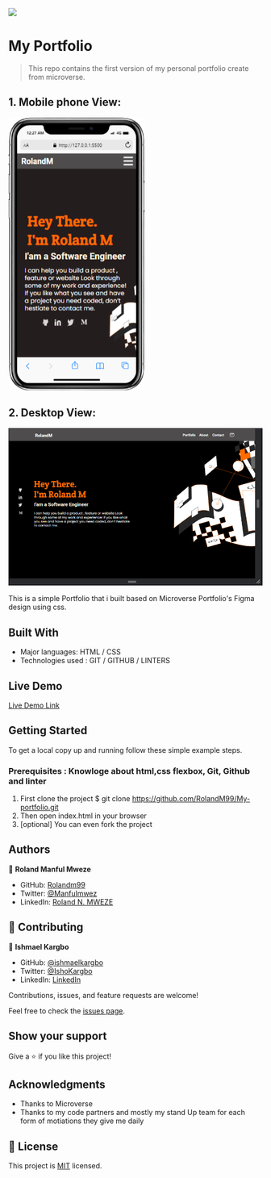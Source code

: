 ![](https://img.shields.io/badge/Microverse-blueviolet)

# My Portfolio
> This repo contains the first version of my personal portfolio create from microverse.
## 1. Mobile phone View: 
![screenshot](./mobile-screenshot.png)

## 2. Desktop View:
![screenshot](./desktop_screenshot.png)

This is a simple Portfolio that i built based on Microverse Portfolio's Figma design using css.

## Built With

- Major languages: HTML / CSS
- Technologies used : GIT / GITHUB / LINTERS 

## Live Demo

[Live Demo Link](https://rolandm99.github.io/My-personal-portfolio/)


## Getting Started

To get a local copy up and running follow these simple example steps.

### Prerequisites : Knowloge about html,css flexbox, Git, Github and linter

1. First clone the project $ git clone https://github.com/RolandM99/My-portfolio.git
2. Then open index.html in your browser
3. [optional] You can even fork the project



## Authors

👤 **Roland Manful Mweze**

- GitHub: [Rolandm99](https://github.com/RolandM99)
- Twitter: [@Manfulmwez](https://twitter.com/ManfulMwez)
- LinkedIn: [Roland N. MWEZE](https://www.linkedin.com/in/roland-n-mweze-8b1045189/)

## 🤝 Contributing

👤 **Ishmael Kargbo**

- GitHub: [@ishmaelkargbo](https://github.com/ishmaelkargbo)
- Twitter: [@IshoKargbo](https://twitter.com/IshoKargbo)
- LinkedIn: [LinkedIn](https://linkedin.com/in/ishmael-kargbo-9a986a214)

Contributions, issues, and feature requests are welcome!

Feel free to check the [issues page](../../issues/).

## Show your support

Give a ⭐️ if you like this project!

## Acknowledgments

- Thanks to Microverse
- Thanks to my code partners and mostly my stand Up team for each form of motiations they give me daily

## 📝 License

This project is [MIT](./MIT.md) licensed.
